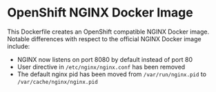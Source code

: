 # OpenShift NGINX Docker Image

This Dockerfile creates an OpenShift compatible NGINX Docker image. Notable differences with respect to the official NGINX Docker image include:
* NGINX now listens on port 8080 by default instead of port 80
* User directive in `/etc/nginx/nginx.conf` has been removed
* The default nginx pid has been moved from `/var/run/nginx.pid` to `/var/cache/nginx/nginx.pid`
